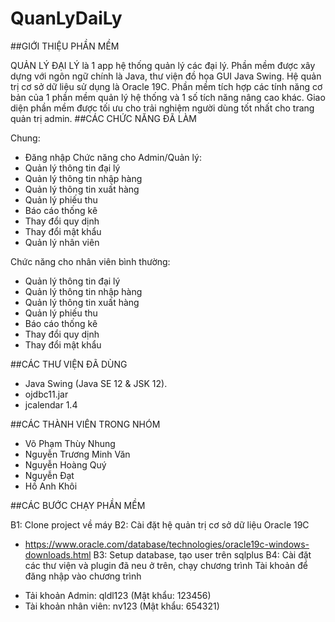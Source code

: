 # QuanLyDaiLy
##GIỚI THIỆU PHẦN MỀM

QUẢN LÝ ĐẠI LÝ là 1 app hệ thống quản lý các đại lý. Phần mềm được xây dựng với ngôn ngữ chính là Java, thư viện đồ họa GUI Java Swing. Hệ quản trị cơ sở dữ liệu sử dụng là Oracle 19C. Phần mềm tích hợp các tính năng cơ bản của 1 phần mềm quản lý hệ thống và 1 số tích năng nâng cao khác. Giao diện phần mềm được tối ưu cho trải nghiệm người dùng tốt nhất cho trang quản trị admin.
##CÁC CHỨC NĂNG ĐÃ LÀM

Chung:
- Đăng nhập
Chức năng cho Admin/Quản lý:
- Quản lý thông tin đại lý
- Quản lý thông tin nhập hàng
- Quản lý thông tin xuất hàng
- Quản lý phiếu thu
- Báo cáo thống kê
- Thay đổi quy dịnh
- Thay đổi mật khẩu
- Quản lý nhân viên

Chức năng cho nhân viên bình thường:
- Quản lý thông tin đại lý
- Quản lý thông tin nhập hàng
- Quản lý thông tin xuất hàng
- Quản lý phiếu thu
- Báo cáo thống kê
- Thay đổi quy dịnh
- Thay đổi mật khẩu

##CÁC THƯ VIỆN ĐÃ DÙNG
- Java Swing (Java SE 12 & JSK 12).
- ojdbc11.jar
- jcalendar 1.4

##CÁC THÀNH VIÊN TRONG NHÓM
- Võ Phạm Thùy Nhung
- Nguyễn Trương Minh Văn
- Nguyễn Hoàng Quý
- Nguyễn Đạt
- Hồ Anh Khôi

##CÁC BƯỚC CHẠY PHẦN MỀM

B1: Clone project về máy
B2: Cài đặt hệ quản trị cơ sở dữ liệu Oracle 19C

+ https://www.oracle.com/database/technologies/oracle19c-windows-downloads.html
B3: Setup database, tạo user trên sqlplus
B4: Cài đặt các thư viện và plugin đã neu ở trên, chạy chương trình 
Tài khoản để đăng nhập vào chương trình
- Tải khoản Admin: qldl123 (Mật khẩu: 123456)
- Tài khoản nhân viên: nv123 (Mật khẩu: 654321)
